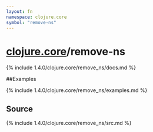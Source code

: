 ```yaml
---
layout: fn
namespace: clojure.core
symbol: "remove-ns"
---
```


# [clojure.core](../)/remove-ns

{% include 1.4.0/clojure.core/remove_ns/docs.md %}

##Examples

{% include 1.4.0/clojure.core/remove_ns/examples.md %}
## Source
{% include 1.4.0/clojure.core/remove_ns/src.md %}

